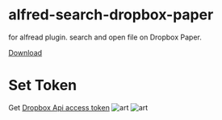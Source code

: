 # alfred-search-dropbox-paper
for alfread plugin. search and open file on Dropbox Paper.

[Download](https://github.com/takumiumiu/alfred-search-dropbox-paper/releases)

# Set Token
Get [Dropbox Api access token](https://dropbox.github.io/dropbox-api-v2-explorer/#auth_token/from_oauth1)
![art](https://github.com/takumiumiu/alfred-search-dropbox-paper/blob/master/art/img0)
![art](https://github.com/takumiumiu/alfred-search-dropbox-paper/blob/master/art/img1)
